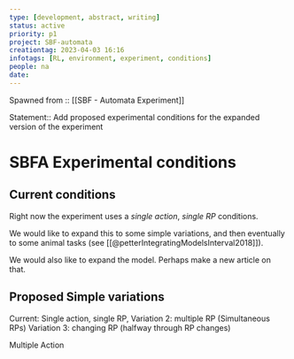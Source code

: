 ```yaml
---
type: [development, abstract, writing]
status: active
priority: p1
project: SBF-automata
creationtag: 2023-04-03 16:16
infotags: [RL, environment, experiment, conditions]
people: na
date:
---
```


Spawned from :: [[SBF - Automata Experiment]]

Statement:: Add proposed experimental conditions for the expanded version of the experiment

# SBFA Experimental conditions
## Current conditions
Right now the experiment uses a *single action*, *single RP* conditions.

We would like to expand this to some simple variations, and then eventually to some animal tasks (see [[@petterIntegratingModelsInterval2018]]).

We would also like to expand the model. Perhaps make a new article on that. 

## Proposed Simple variations
Current: Single action, single RP,
Variation 2: multiple RP (Simultaneous RPs)
Variation 3: changing RP (halfway through RP changes)

Multiple Action



